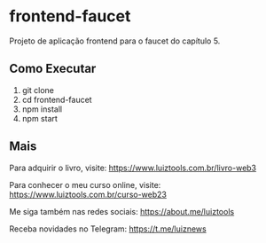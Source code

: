 # frontend-faucet

Projeto de aplicação frontend para o faucet do capítulo 5.

## Como Executar

1. git clone
2. cd frontend-faucet
3. npm install
4. npm start

## Mais

Para adquirir o livro, visite: https://www.luiztools.com.br/livro-web3

Para conhecer o meu curso online, visite: https://www.luiztools.com.br/curso-web23

Me siga também nas redes sociais: https://about.me/luiztools

Receba novidades no Telegram: https://t.me/luiznews